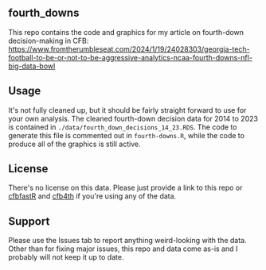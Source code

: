 fourth_downs
---

This repo contains the code and graphics for my article on fourth-down decision-making in CFB: https://www.fromtherumbleseat.com/2024/1/19/24028303/georgia-tech-football-to-be-or-not-to-be-aggressive-analytics-ncaa-fourth-downs-nfl-big-data-bowl

## Usage

It's not fully cleaned up, but it should be fairly straight forward to use for your own analysis. The cleaned fourth-down decision data for 2014 to 2023 is contained in `./data/fourth_down_decisions_14_23.RDS`. The code to generate this file is commented out in `fourth-downs.R`, while the code to produce all of the graphics is still active.

## License

There's no license on this data. Please just provide a link to this repo or [cfbfastR](https://cfbfastR.sportsdataverse.org) and [cfb4th](https://cfb4th.sportsdataverse.org) if you're using any of the data.

## Support

Please use the Issues tab to report anything weird-looking with the data. Other than for fixing major issues, this repo and data come as-is and I probably will not keep it up to date.
